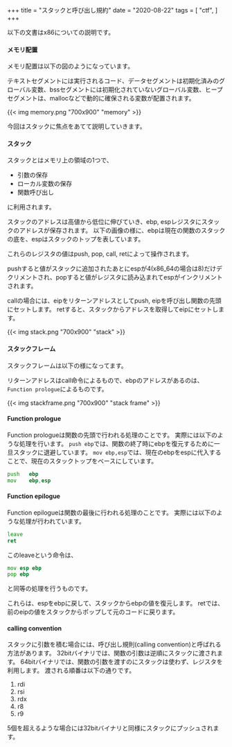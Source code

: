 +++
title = "スタックと呼び出し規約"
date = "2020-08-22"
tags = [
    "ctf",
]
+++

以下の文書はx86についての説明です。

#### メモリ配置
メモリ配置は以下の図のようになっています。

テキストセグメントには実行されるコード、データセグメントは初期化済みのグローバル変数、bssセグメントには初期化されていないグローバル変数、ヒープセグメントは、mallocなどで動的に確保される変数が配置されます。

{{< img memory.png "700x900" "memory" >}}

今回はスタックに焦点をあてて説明していきます。

#### スタック
スタックとはメモリ上の領域の1つで、

- 引数の保存
- ローカル変数の保存
- 関数呼び出し

に利用されます。

スタックのアドレスは高値から低位に伸びていき、ebp, espレジスタにスタックのアドレスが保存されます。
以下の画像の様に、ebpは現在の関数のスタックの底を、espはスタックのトップを表しています。

これらのレジスタの値はpush, pop, call, retによって操作されます。

pushすると値がスタックに追加されたあとにespが4(x86_64の場合は8)だけデクリメントされ、popすると値がレジスタに読み込まれてespがインクリメントされます。

callの場合には、eipをリターンアドレスとしてpush, eipを呼び出し関数の先頭にセットします。
retすると、スタックからアドレスを取得してeipにセットします。

{{< img stack.png "700x900" "stack" >}}

#### スタックフレーム
スタックフレームは以下の様になってます。

リターンアドレスはcall命令によるもので、ebpのアドレスがあるのは、`Function prologue`によるものです。

{{< img stackframe.png "700x900" "stack frame" >}}


#### Function prologue
Function prologueは関数の先頭で行われる処理のことです。
実際には以下のような処理を行います。
`push ebp`では、関数の終了時にebpを復元するために一旦スタックに退避しています。
`mov ebp,esp`では、現在のebpをespに代入することで、現在のスタックトップをベースにしています。

```asm
push   ebp
mov    ebp,esp
```

#### Function epilogue
Function epilogueは関数の最後に行われる処理のことです。
実際には以下のような処理が行われています。
```asm
leave
ret
```

このleaveという命令は、
```asm
mov esp ebp
pop ebp
```
と同等の処理を行うものです。

これらは、espをebpに戻して、スタックからebpの値を復元します。
retでは、前のeipの値をスタックからポップして元のコードに戻ります。


#### calling convention
スタックに引数を積む場合には、呼び出し規則(calling convention)と呼ばれる方法があります。
32bitバイナリでは、関数の引数は逆順にスタックに渡されます。
64bitバイナリでは、関数の引数を渡すのにスタックは使わず、レジスタを利用します。
渡される順番は以下の通りです。
1. rdi
2. rsi
3. rdx
4. r8
5. r9

5個を超えるような場合には32bitバイナリと同様にスタックにプッシュされます。
